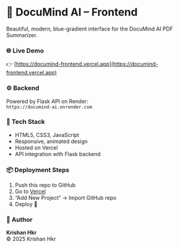 # 💙 DocuMind AI – Frontend

Beautiful, modern, blue-gradient interface for the DocuMind AI PDF Summarizer.

### 🌐 Live Demo
👉 [https://documind-frontend.vercel.app](https://documind-frontend.vercel.app)

### ⚙️ Backend
Powered by Flask API on Render:  
`https://documind-ai.onrender.com`

### 🚀 Tech Stack
- HTML5, CSS3, JavaScript
- Responsive, animated design
- Hosted on Vercel
- API integration with Flask backend

### 📦 Deployment Steps
1. Push this repo to GitHub
2. Go to [Vercel](https://vercel.com)
3. “Add New Project” → Import GitHub repo
4. Deploy 🚀

### 👤 Author
**Krishan Hkr**  
© 2025 Krishan Hkr
